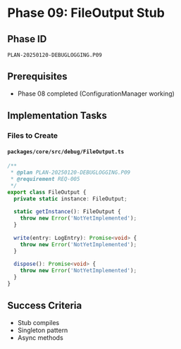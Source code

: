 # Phase 09: FileOutput Stub

## Phase ID
`PLAN-20250120-DEBUGLOGGING.P09`

## Prerequisites
- Phase 08 completed (ConfigurationManager working)

## Implementation Tasks

### Files to Create

#### `packages/core/src/debug/FileOutput.ts`

```typescript
/**
 * @plan PLAN-20250120-DEBUGLOGGING.P09
 * @requirement REQ-005
 */
export class FileOutput {
  private static instance: FileOutput;
  
  static getInstance(): FileOutput {
    throw new Error('NotYetImplemented');
  }
  
  write(entry: LogEntry): Promise<void> {
    throw new Error('NotYetImplemented');
  }
  
  dispose(): Promise<void> {
    throw new Error('NotYetImplemented');
  }
}
```

## Success Criteria
- Stub compiles
- Singleton pattern
- Async methods